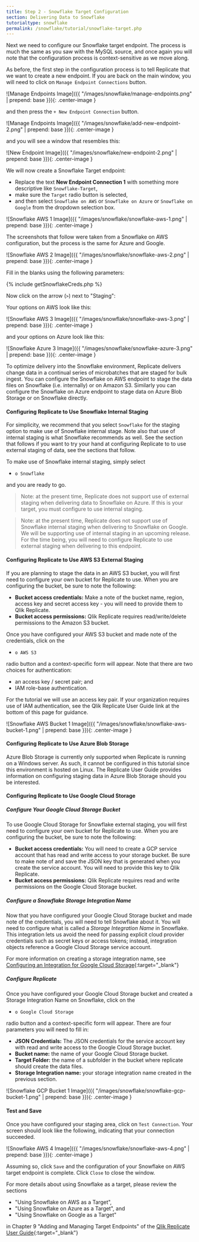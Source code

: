 ```yaml
---
title: Step 2 - Snowflake Target Configuration 
section: Delivering Data to Snowflake
tutorialtype: snowflake
permalink: /snowflake/tutorial/snowflake-target.php
---
```


Next we need to configure our Snowflake target endpoint. The process is much the same as you saw 
with the MySQL source, and once again you will note that the configuration process is
context-sensitive as we move along. 

As before, the first step in the configuration process is to tell Replicate that we want to 
create a new endpoint. If you are back on the main window, you will need to click on 
`Manage Endpoint Connections` button.

![Manage Endpoints Image]({{ "/images/snowflake/manage-endpoints.png" | prepend: base }}){: .center-image }

and then press the `+ New Endpoint Connection` button.


![Manage Endpoints Image]({{ "/images/snowflake/add-new-endpoint-2.png" | prepend: base }}){: .center-image }

and you will see a window that resembles this:

![New Endpoint Image]({{ "/images/snowflake/new-endpoint-2.png" | prepend: base }}){: .center-image }

We will now create a Snowflake Target endpoint:
* Replace the text **New Endpoint Connection 1** with something more descriptive
like  `Snowflake-Target`,
* make sure the `Target` radio button is selected,
* and then select `Snowflake on AWS`  or `Snowflake on Azure` or
`Snowflake on Google` from the dropdown selection box.

![Snowflake AWS 1 Image]({{ "/images/snowflake/snowflake-aws-1.png" | prepend: base }}){: .center-image }

The screenshots that follow were taken from a Snowflake on AWS configuration, but the process 
is the same for Azure and Google.

![Snowflake AWS 2 Image]({{ "/images/snowflake/snowflake-aws-2.png" | prepend: base }}){: .center-image }

Fill in the blanks using the following parameters:

{% include getSnowflakeCreds.php %}

Now click on the arrow (`>`) next to "Staging": 

Your options on AWS look like this:

![Snowflake AWS 3 Image]({{ "/images/snowflake/snowflake-aws-3.png" | prepend: base }}){: .center-image }

and your options on Azure look like this:

![Snowflake Azure 3 Image]({{ "/images/snowflake/snowflake-azure-3.png" | prepend: base }}){: .center-image }

To optimize delivery into the Snowflake environment, Replicate delivers change data in a
continual series of microbatches that are staged for bulk ingest. You can configure the 
Snowflake on AWS endpoint to stage the data files on Snowflake 
(i.e. internally) or on Amazon S3. Similarly you can configure the Snowflake on Azure endpoint
to stage data on Azure Blob Storage or on Snowflake directly.

#### Configuring Replicate to Use Snowflake Internal Staging

For simplicity, we recommend that you select `Snowflake` for the staging option to make use of 
Snowflake internal stage. Note also that use of internal staging is what Snowflake recommends
as well.  See the section that follows if you want to 
try your hand at configuring Replicate to to use external staging of data, see the sections 
that follow.

To make use of Snowflake internal staging, simply select

* `o Snowflake`

and you are ready to go. 

> Note: at the present time, Replicate does not support use of external staging
when delivering data to Snowflake on Azure. If this is your target, you must configure to use
internal staging.

> Note: at the present time, Replicate does not support use of Snowflake internal
staging when delivering to Snowflake on Google. We will be supporting use of internal 
staging in an upcoming release. For the time being, you will need to configure Replicate
to use external staging when delivering to this endpoint.

#### Configuring Replicate to Use AWS S3 External Staging

If you are planning to stage the data in an AWS S3 bucket, you will first need to configure
your own bucket for Replicate to use. When you are configuring the bucket, be sure to 
note the following: 

* **Bucket access credentials:** Make a note of the bucket name, region, access key
and secret access key - you will need to provide them to Qlik Replicate.
* **Bucket access permissions:** Qlik Replicate requires read/write/delete
permissions to the Amazon S3 bucket.

Once you have configured your AWS S3 bucket and made note of the credentials, click on the

* `o AWS S3`

radio button and a context-specific form will appear.  Note that there are two 
choices for authentication: 

* an access key / secret pair; and
* IAM role-base authentication.

For the tutorial we will use an access key pair. If your organization requires use of IAM 
authentication, see the Qlik Replicate User Guide link at the bottom of this page for guidance.

![Snowflake AWS Bucket 1 Image]({{ "/images/snowflake/snowflake-aws-bucket-1.png" | prepend: base }}){: .center-image }

#### Configuring Replicate to Use Azure Blob Storage

Azure Blob Storage is currently only supported when Replicate is running on a Windows server.
As such, it cannot be configured in this tutorial since this
environment is hosted on Linux. The Replicate User Guide provides information
on configuring staging data in Azure Blob Storage should you be interested.

#### Configuring Replicate to Use Google Cloud Storage

##### Configure Your Google Cloud Storage Bucket

To use Google Cloud Storage for Snowflake external staging, you will first need to configure
your own bucket for Replicate to use. When you are configuring the bucket, be sure to
note the following:

* **Bucket access credentials:** You will need to create a GCP service account that has
read and write access to your storage bucket. Be sure to make note of and save the JSON key
that is generated when you create the service account. You will need to provide this key
to Qlik Replicate.
* **Bucket access permissions:** Qlik Replicate requires read and write
permissions on the Google Cloud Storage bucket.

##### Configure a Snowflake Storage Integration Name

Now that you have configured your Google Cloud Storage bucket and made note of the credentials, 
you will need to tell Snowflake about it. You will need to configure what is called a *Storage 
Integration Name* in Snowflake. This integration lets us avoid the need for passing explicit
cloud provider credentials such as secret keys or access tokens; instead, integration
objects reference a Google Cloud Storage service account.

For more information on creating a storage integration name, see
[Configuring an Integration for Google Cloud Storage](https://docs.snowflake.com/en/user-guide/data-load-gcs-config.html){:target="_blank"}

##### Configure Replicate

Once you have configured your Google Cloud Storage bucket and created a Storage Integration Name on 
Snowflake, click on the

* `o Google Cloud Storage`

radio button and a context-specific form will appear. There are four parameters you will need
to fill in:

* **JSON Credentials:** The JSON credentials for the service account key with read and
write access to the Google Cloud Storage bucket.
* **Bucket name:** the name of your Google Cloud Storage bucket.
* **Target Folder:** the name of a subfolder in the bucket where replicate should create
the data files.
* **Storage Integration name:** your storage integration name created in the previous section.

![Snowflake GCP Bucket 1 Image]({{ "/images/snowflake/snowflake-gcp-bucket-1.png" | prepend: base }}){: .center-image }


#### Test and Save

Once you have configured your staging area, click on `Test Connection`. Your screen should 
look like the following, indicating that your connection succeeded.

![Snowflake AWS 4 Image]({{ "/images/snowflake/snowflake-aws-4.png" | prepend: base }}){: .center-image }

Assuming so, click `Save` and the configuration of your Snowflake on AWS target endpoint is complete.
Click `Close` to close the window.

For more details about using Snowflake as a target, please review the sections

* "Using Snowflake on AWS as a Target",
* "Using Snowflake on Azure as a Target", and
* "Using Snowflake on Google as a Target"
 
in Chapter 9 "Adding and Managing Target Endpoints" of the
[Qlik Replicate User Guide](/files/Qlik_Replicate_User_Guide.pdf){:target="_blank"}

